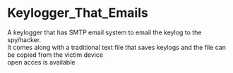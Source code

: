 # Keylogger_That_Emails
A keylogger that has SMTP email system to email the keylog to the spy/hacker.<br> It comes along with a traditional text file that saves keylogs and the file can be copied from the victim device<br>open acces is available
